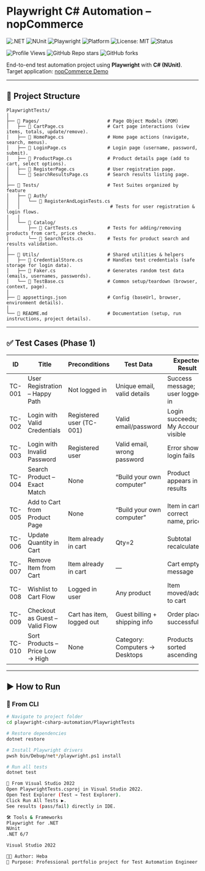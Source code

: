 ﻿# Playwright C# Automation – nopCommerce

![.NET](https://img.shields.io/badge/.NET-6.0%2B-blueviolet)
![NUnit](https://img.shields.io/badge/TestFramework-NUnit-green)
![Playwright](https://img.shields.io/badge/Playwright-C%23-2ea44f)
![Platform](https://img.shields.io/badge/Platform-nopCommerce%20Demo-orange)
![License: MIT](https://img.shields.io/badge/License-MIT-yellow.svg)
![Status](https://img.shields.io/badge/Status-In%20Progress-lightgrey)



![Profile Views](https://komarev.com/ghpvc/?username=heba-art&color=blue)
![GitHub Repo stars](https://img.shields.io/github/stars/heba-art/playwright-csharp-automation?style=social)
![GitHub forks](https://img.shields.io/github/forks/heba-art/playwright-csharp-automation?style=social)


End-to-end test automation project using **Playwright** with **C# (NUnit)**.  
Target application: [nopCommerce Demo](https://demo.nopcommerce.com)

---


## 📂 Project Structure
```
PlaywrightTests/
│
├── 📁 Pages/                         # Page Object Models (POM)
│   ├── 📄 CartPage.cs                # Cart page interactions (view items, totals, update/remove).
│   ├── 📄 HomePage.cs                # Home page actions (navigate, search, menus).
│   ├── 📄 LoginPage.cs               # Login page (username, password, submit).
│   ├── 📄 ProductPage.cs             # Product details page (add to cart, select options).
│   ├── 📄 RegisterPage.cs            # User registration page.
│   └── 📄 SearchResultsPage.cs       # Search results listing page.
│
├── 📁 Tests/                         # Test Suites organized by feature
│   ├── 📁 Auth/
│   │   └── 📄 RegisterAndLoginTests.cs 
│   │                                 # Tests for user registration & login flows.
│   │
│   └── 📁 Catalog/
│       ├── 📄 CartTests.cs           # Tests for adding/removing products from cart, price checks.
│       └── 📄 SearchTests.cs         # Tests for product search and results validation.
│
├── 📁 Utils/                         # Shared utilities & helpers
│   ├── 📄 CredentialStore.cs         # Handles test credentials (safe storage for login data).
│   ├── 📄 Faker.cs                   # Generates random test data (emails, usernames, passwords).
│   └── 📄 TestBase.cs                # Common setup/teardown (browser, context, page).
│
├── 📄 appsettings.json               # Config (baseUrl, browser, environment details).
│
└── 📄 README.md                      # Documentation (setup, run instructions, project details).

```
---

## ✅ Test Cases (Phase 1)

| **ID**   | **Title**                          | **Preconditions**         | **Test Data**                   | **Expected Result**                     | **Priority** | **Type**                | **Status** |
|----------|-------------------------------------|---------------------------|---------------------------------|------------------------------------------|--------------|-------------------------|------------|
| TC-001   | User Registration – Happy Path      | Not logged in             | Unique email, valid details     | Success message; user logged in          | 🔴 High      | Smoke / Functional      | Passed     |
| TC-002   | Login with Valid Credentials        | Registered user (TC-001)  | Valid email/password            | Login succeeds; My Account visible       | 🔴 High      | Smoke                   | Passed     |
| TC-003   | Login with Invalid Password         | Registered user           | Valid email, wrong password     | Error shown; login fails                 | 🔴 High      | Negative                | Passed     |
| TC-004   | Search Product – Exact Match        | None                      | “Build your own computer”       | Product appears in results               | 🟡 Medium    | Functional              | Passed     |
| TC-005   | Add to Cart from Product Page       | None                      | “Build your own computer”       | Item in cart; correct name, price        | 🔴 High      | Smoke / Functional      | Passed     |
| TC-006   | Update Quantity in Cart             | Item already in cart      | Qty=2                           | Subtotal recalculated                    | 🟡 Medium    | Functional              | Passed     |
| TC-007   | Remove Item from Cart               | Item already in cart      | —                               | Cart empty message                       | 🟡 Medium    | Functional              | Passed     |
| TC-008   | Wishlist to Cart Flow               | Logged in user            | Any product                     | Item moved/added to cart                 | 🟢 Low       | Regression              | Passed     |
| TC-009   | Checkout as Guest – Valid Flow      | Cart has item, logged out | Guest billing + shipping info   | Order placed successfully                | 🔴 High      | Regression / Functional | Passed     |
| TC-010   | Sort Products – Price Low → High    | None                      | Category: Computers → Desktops  | Products sorted ascending                | 🟡 Medium    | Regression              | Passed     |

---

## ▶️ How to Run

### 🔹 From CLI
```bash
# Navigate to project folder
cd playwright-csharp-automation/PlaywrightTests

# Restore dependencies
dotnet restore

# Install Playwright drivers
pwsh bin/Debug/net*/playwright.ps1 install

# Run all tests
dotnet test

🔹 From Visual Studio 2022
Open PlaywrightTests.csproj in Visual Studio 2022.
Open Test Explorer (Test → Test Explorer).
Click Run All Tests ▶️.
See results (pass/fail) directly in IDE.

🛠️ Tools & Frameworks
Playwright for .NET
NUnit
.NET 6/7

Visual Studio 2022

👩‍💻 Author: Heba
📌 Purpose: Professional portfolio project for Test Automation Engineer role
